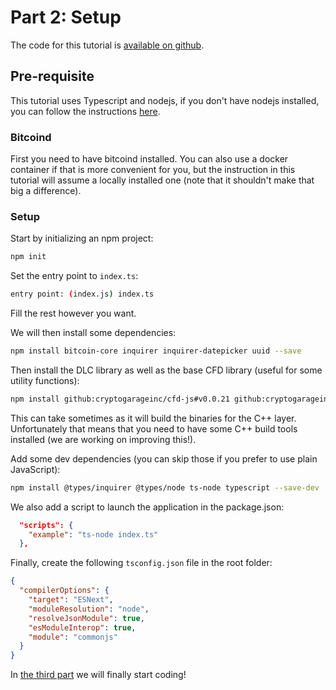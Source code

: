 # Part 2: Setup

The code for this tutorial is [available on github](https://github.com/p2pderivatives/cfd-js/blob/master/example/dlccli).

## Pre-requisite

This tutorial uses Typescript and nodejs, if you don't have nodejs installed, you can follow the instructions [here](https://nodejs.org/en/).

### Bitcoind

First you need to have bitcoind installed.
You can also use a docker container if that is more convenient for you, but the instruction in this tutorial will assume a locally installed one (note that it shouldn't make that big a difference).

### Setup

Start by initializing an npm project:

```bash
npm init
```

Set the entry point to `index.ts`:

```bash
entry point: (index.js) index.ts
```

Fill the rest however you want.

We will then install some dependencies:

```bash
npm install bitcoin-core inquirer inquirer-datepicker uuid --save
```

Then install the DLC library as well as the base CFD library (useful for some utility functions):

```bash
npm install github:cryptogarageinc/cfd-js#v0.0.21 github:cryptogarageinc/cfd-dlc-js#feature/tutorial
```

This can take sometimes as it will build the binaries for the C++ layer.
Unfortunately that means that you need to have some C++ build tools installed (we are working on improving this!).

Add some dev dependencies (you can skip those if you prefer to use plain JavaScript):

```bash
npm install @types/inquirer @types/node ts-node typescript --save-dev
```

We also add a script to launch the application in the package.json:

```json
  "scripts": {
    "example": "ts-node index.ts"
  },
```

Finally, create the following `tsconfig.json` file in the root folder:

```json
{
  "compilerOptions": {
    "target": "ESNext",
    "moduleResolution": "node",
    "resolveJsonModule": true,
    "esModuleInterop": true,
    "module": "commonjs"
  }
}
```

In [the third part](./part3.md) we will finally start coding!
